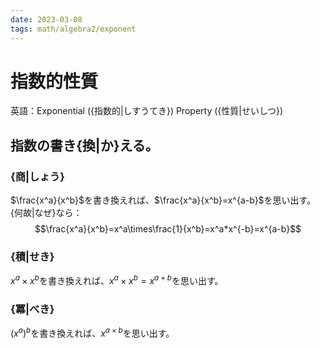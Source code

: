 ```yaml
---
date: 2023-03-08
tags: math/algebra2/exponent
---
```

# 指数的性質
英語：Exponential ({指数的|しすうてき}) Property ({性質|せいしつ})
## 指数の書き{換|か}える。

### {商|しょう}
$\frac{x^a}{x^b}$を書き換えれば、$\frac{x^a}{x^b}=x^{a-b}$を思い出す。{何故|なぜ}なら：
$$\frac{x^a}{x^b}=x^a\times\frac{1}{x^b}=x^a*x^{-b}=x^{a-b}$$
### {積|せき}
$x^a\times x^b$を書き換えれば、$x^a\times x^b=x^{a+b}$を思い出す。
### {冪|べき}
$(x^a)^b$を書き換えれば、$x^{a\times b}$を思い出す。